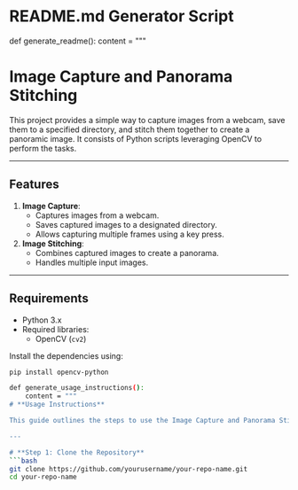 # README.md Generator Script

def generate_readme():
    content = """
# **Image Capture and Panorama Stitching**

This project provides a simple way to capture images from a webcam, save them to a specified directory, and stitch them together to create a panoramic image. It consists of Python scripts leveraging OpenCV to perform the tasks.

---

## **Features**
1. **Image Capture**: 
   - Captures images from a webcam.
   - Saves captured images to a designated directory.
   - Allows capturing multiple frames using a key press.
2. **Image Stitching**: 
   - Combines captured images to create a panorama.
   - Handles multiple input images.

---

## **Requirements**

- Python 3.x
- Required libraries:
  - OpenCV (`cv2`)

Install the dependencies using:
```bash
pip install opencv-python

def generate_usage_instructions():
    content = """
# **Usage Instructions**

This guide outlines the steps to use the Image Capture and Panorama Stitching project effectively.

---

# **Step 1: Clone the Repository**
```bash
git clone https://github.com/yourusername/your-repo-name.git
cd your-repo-name
